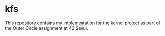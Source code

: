 # kfs
This repository contains my implementation for the kernel project as part of the Outer Circle assignment at 42 Seoul.
